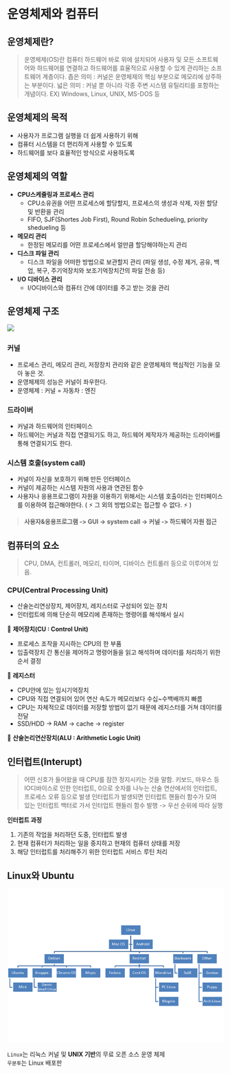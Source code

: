 # 운영체제와 컴퓨터
  
## 운영체제란?
> 운영체제(OS)란 컴퓨터 하드웨어 바로 위에 설치되어 사용자 및 모든 소프트웨어와 하드웨어를 연결하고 하드웨어를 효율적으로 사용할 수 있게 관리하는 소프트웨어 계층이다.
> 좁은 의미 : 커널은 운영체제의 핵심 부분으로 메모리에 상주하는 부분이다.
> 넓은 의미 : 커널 뿐 아니라 각종 주변 시스탬 유틸리티를 포함하는 개념이다.
> EX) Windows, Linux, UNIX, MS-DOS 등 

## 운영체제의 목적
* 사용자가 프로그램 실행을 더 쉽게 사용하기 위해
* 컴퓨터 시스템을 더 편리하게 사용할 수 있도록
* 하드웨어를 보다 효율적인 방식으로 사용하도록

## 운영체제의 역할
* **CPU스케줄링과 프로세스 관리** 
    * CPU소유권을 어떤 프로세스에 할당할지, 프로세스의 생성과 삭제, 자원 할당 및 반환을 관리
    * FIFO, SJF(Shortes Job First), Round Robin Schedueling, priority shedueling 등
* **메모리 관리**
    * 한정된 메모리를 어떤 프로세스에서 얼만큼 할당해야하는지 관리
* **디스크 파일 관리**
    * 디스크 파일을 어떠한 방법으로 보관할지 관리 (파일 생성, 수정 제거, 공유, 백업, 복구, 주기억장치와 보조기억장치간의 파일 전송 등)
* **I/O 디바이스 관리**
    * I/O디바이스와 컴퓨터 간에 데이터를 주고 받는 것을 관리
  
## 운영체제 구조
[![](/OS/img/os_img1.PNG?width=400px)]()

### 커널
* 프로세스 관리, 메모리 관리, 저장장치 관리와 같은 운영체제의 핵심적인 기능을 모아 놓은 것.
* 운영체제의 성능은 커널이 좌우한다.
* 운영체제 : 커널 = 자동차 : 엔진

### 드라이버
* 커널과 하드웨어의 인터페이스
* 하드웨어는 커널과 직접 연결되기도 하고, 하드웨어 제작자가 제공하는 드라이버를 통해 연결되기도 한다.

### 시스템 호출(system call)

- 커널이 자신을 보호하기 위해 만든 인터페이스
- 커널이 제공하는 시스템 자원의 사용과 연관된 함수
- 사용자나 응용프로그램이 자원을 이용하기 위해서는 시스템 호출이라는 인터페이스를 이용하여 접근해야한다. ( :zap: 그 외의 방법으로는 접근할 수 없다. :zap: )
   

> **사용자&응용프로그램 -> GUI -> system call -> 커널 -> 하드웨어 자원 접근**

## 컴퓨터의 요소
> CPU, DMA, 컨트롤러, 메모리, 타이머, 디바이스 컨트롤러 등으로 이루어져 있음.

### CPU(Central Processing Unit)
* 산술논리연상장치, 제어장치, 레지스터로 구성되어 있는 장치
* 인터럽트에 의해 단순히 메모리에 존재하는 명령어를 해석해서 실시

:pushpin: **제어장치(CU : Control Unit)**
* 프로세스 조작을 지시하는 CPU의 한 부품
* 입출력장치 간 통신을 제어하고 명령어들을 읽고 해석하며 데이터를 처리하기 위한 순서 결정

:pushpin: **레지스터**
* CPU안에 있는 임시기억장치
* CPU와 직접 연결되어 있어 연산 속도가 메모리보다 수십~수백배까지 빠름
* CPU는 자체적으로 데이터를 저장할 방법이 없기 때문에 레지스터를 거쳐 데이터를 전달
* SSD/HDD -> RAM -> cache -> register

:pushpin: **산술논리연산장치(ALU : Arithmetic Logic Unit)**

  
## 인터럽트(Interupt)

> 어떤 신호가 들어왔을 때 CPU를 잠깐 정지시키는 것을 말함.
> 키보드, 마우스 등 IO디바이스로 인한 인터럽트, 0으로 숫자를 나누는 산술 연산에서의 인터럽트, 프로세스 오류 등으로 발생
> 인터럽트가 발생되면 인터럽트 핸들러 함수가 모여 있는 인터럽트 백터로 가서 인터업트 핸들러 함수 발행 -> 우선 순위에 따라 실행

**인터럽트 과정**

1. 기존의 작업을 처리하던 도중, 인터럽트 발생
2. 현재 컴퓨터가 처리하는 일을 중지하고 현재의 컴퓨터 상태를 저장
3. 해당 인터럽트를 처리해주기 위한 인터럽트 서비스 루틴 처리
   

## Linux와 Ubuntu

![linux](./img/linux.png)

`Linux`는 리눅스 커널 및 **UNIX 기반**의 무료 오픈 소스 운영 체제  
`우분투`는 Linux 배포판
